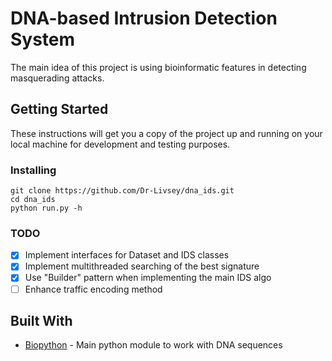 # DNA-based Intrusion Detection System

The main idea of this project is using bioinformatic features in detecting masquerading attacks. 

## Getting Started

These instructions will get you a copy of the project up and running on your local machine for development and testing purposes.

### Installing

```
git clone https://github.com/Dr-Livsey/dna_ids.git
cd dna_ids
python run.py -h
```

### TODO
- [x] Implement interfaces for Dataset and IDS classes
- [x] Implement multithreaded searching of the best signature
- [x] Use "Builder" pattern when implementing the main IDS algo
- [ ] Enhance traffic encoding method

## Built With

* [Biopython](http://biopython.org/DIST/docs/tutorial/Tutorial.html#htoc32) - Main python module to work with DNA sequences
